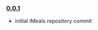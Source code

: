 
### [0.0.1](https://github.com/evias/iMeals/compare/2c86794...HEAD)

* initial iMeals repository commit
